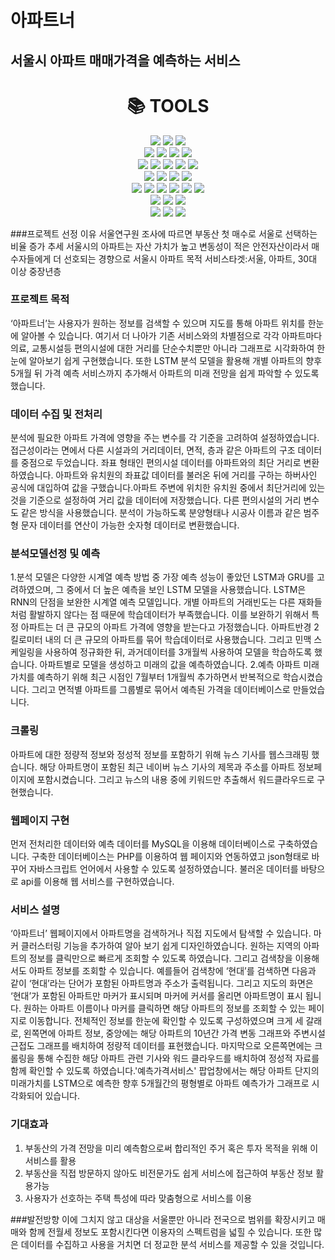 # 아파트너
## 서울시 아파트 매매가격을 예측하는 서비스

<div align=center><h1>📚 TOOLS</h1></div>

<div align=center> 
  <img src="https://img.shields.io/badge/Apache-D22128?style=for-the-badge&logo=Apache&logoColor=white"> 
  <img src="https://img.shields.io/badge/c++-00599C?style=for-the-badge&logo=c%2B%2B&logoColor=white">
  <img src="https://img.shields.io/badge/python-3776AB?style=for-the-badge&logo=python&logoColor=white"> 
  <br>
  
  <img src="https://img.shields.io/badge/html5-E34F26?style=for-the-badge&logo=html5&logoColor=white"> 
  <img src="https://img.shields.io/badge/css-1572B6?style=for-the-badge&logo=css3&logoColor=white"> 
  <img src="https://img.shields.io/badge/javascript-F7DF1E?style=for-the-badge&logo=javascript&logoColor=black"> 
  <img src="https://img.shields.io/badge/jquery-0769AD?style=for-the-badge&logo=jquery&logoColor=white">
  <br>
  
  <img src="https://img.shields.io/badge/oracle-F80000?style=for-the-badge&logo=oracle&logoColor=white"> 
  <img src="https://img.shields.io/badge/mysql-4479A1?style=for-the-badge&logo=mysql&logoColor=white"> 
  <img src="https://img.shields.io/badge/mariaDB-003545?style=for-the-badge&logo=mariaDB&logoColor=white"> 
  <img src="https://img.shields.io/badge/mongoDB-47A248?style=for-the-badge&logo=MongoDB&logoColor=white">
  <img src="https://img.shields.io/badge/firebase-FFCA28?style=for-the-badge&logo=firebase&logoColor=white">
  <br>
  
  <img src="https://img.shields.io/badge/react-61DAFB?style=for-the-badge&logo=react&logoColor=black"> 
  <img src="https://img.shields.io/badge/vue.js-4FC08D?style=for-the-badge&logo=vue.js&logoColor=white"> 
  <img src="https://img.shields.io/badge/angular.js-DD0031?style=for-the-badge&logo=angularjs&logoColor=white">
  <img src="https://img.shields.io/badge/node.js-339933?style=for-the-badge&logo=Node.js&logoColor=white">
  <br>
  
  <img src="https://img.shields.io/badge/spring-6DB33F?style=for-the-badge&logo=spring&logoColor=white"> 
  <img src="https://img.shields.io/badge/express-000000?style=for-the-badge&logo=express&logoColor=white">
  <img src="https://img.shields.io/badge/django-092E20?style=for-the-badge&logo=django&logoColor=white">
  <img src="https://img.shields.io/badge/flask-000000?style=for-the-badge&logo=flask&logoColor=white">
  <img src="https://img.shields.io/badge/flutter-02569B?style=for-the-badge&logo=flutter&logoColor=white">
  
  <img src="https://img.shields.io/badge/bootstrap-7952B3?style=for-the-badge&logo=bootstrap&logoColor=white">
  <br>

  <img src="https://img.shields.io/badge/linux-FCC624?style=for-the-badge&logo=linux&logoColor=black"> 
  <img src="https://img.shields.io/badge/amazonaws-232F3E?style=for-the-badge&logo=amazonaws&logoColor=white"> 
  <img src="https://img.shields.io/badge/apache tomcat-F8DC75?style=for-the-badge&logo=apachetomcat&logoColor=white">
  <br>
  
  <img src="https://img.shields.io/badge/github-181717?style=for-the-badge&logo=github&logoColor=white">
  <img src="https://img.shields.io/badge/git-F05032?style=for-the-badge&logo=git&logoColor=white">
  <img src="https://img.shields.io/badge/fontawesome-339AF0?style=for-the-badge&logo=fontawesome&logoColor=white">
  <br>
</div>


###프로젝트 선정 이유
서울연구원 조사에 따르면 부동산 첫 매수로 서울로 선택하는 비율 증가 추세
서울시의 아파트는 자산 가치가 높고 변동성이 적은 안전자산이라서 매수자들에게 더 선호되는 경향으로 서울시 아파트 목적
서비스타겟:서울, 아파트, 30대 이상 중장년층
### 프로젝트 목적
‘아파트너’는 사용자가 원하는 정보를 검색할 수 있으며 지도를 통해 아파트 위치를 한눈에 알아볼 수 있습니다. 여기서 더 나아가 기존 서비스와의 차별점으로 각각 아파트마다 의료, 교통시설등 편의시설에 대한 거리를 단순수치뿐만 아니라 그래프로 시각화하여 한눈에 알아보기 쉽게 구현했습니다.
또한 LSTM 분석 모델을 활용해 개별 아파트의 향후 5개월 뒤 가격 예측 서비스까지 추가해서 아파트의 미래 전망을 쉽게 파악할 수 있도록 했습니다.

### 데이터 수집 및 전처리
분석에 필요한 아파트 가격에 영향을 주는 변수를 각 기준을 고려하여 설정하였습니다. 접근성이라는 면에서 다른 시설과의 거리데이터, 면적, 층과 같은 아파트의 구조 데이터를 중점으로 두었습니다.
좌표 형태인 편의시설 데이터를 아파트와의 최단 거리로 변환하였습니다.
아파트와 유치원의 좌표값 데이터를 불러온 뒤에 거리를 구하는 하버사인 공식에 대입하여  값을 구했습니다.아파트 주변에 위치한 유치원 중에서 최단거리에 있는 것을 기준으로 설정하여 거리 값을 데이터에 저장했습니다. 다른 편의시설의 거리 변수도 같은 방식을 사용했습니다.
분석이 가능하도록 분양형태나 시공사 이름과 같은 범주형 문자 데이터를 연산이 가능한 숫자형 데이터로 변환했습니다.

### 분석모델선정 및 예측
1.분석 모델은 다양한 시계열 예측 방법 중 가장 예측 성능이 좋았던 LSTM과 GRU를 고려하였으며, 그 중에서 더 높은 예측을 보인 LSTM 모델을 사용했습니다.
LSTM은 RNN의 단점을 보완한 시계열 예측 모델입니다. 개별 아파트의 거래빈도는 다른 재화들처럼 활발하지 않다는 점 때문에 학습데이터가 부족했습니다. 이를 보완하기 위해서  특정 아파트는 더 큰 규모의 아파트 가격에 영향을 받는다고 가정했습니다. 아파트반경 2킬로미터 내의 더 큰 규모의 아파트를 묶어 학습데이터로 사용했습니다. 
그리고 민맥 스케일링을 사용하여 정규화한 뒤, 과거데이터를 3개월씩 사용하여 모델을 학습하도록 했습니다. 아파트별로 모델을 생성하고 미래의  값을 예측하였습니다.
2.예측
아파트 미래가치를 예측하기 위해 최근 시점인 7월부터 1개월씩 추가하면서 반복적으로 학습시켰습니다. 그리고 면적별 아파트를 그룹별로 묶어서 예측된 가격을 데이터베이스로 만들었습니다.

### 크롤링
아파트에 대한 정량적 정보와 정성적 정보를 포함하기 위해  뉴스 기사를 웹스크래핑 했습니다. 해당 아파트명이 포함된 최근 네이버 뉴스 기사의 제목과 주소를 아파트 정보페이지에 포함시켰습니다. 
그리고 뉴스의 내용 중에 키워드만 추출해서 워드클라우드로 구현했습니다.

### 웹페이지 구현
먼저 전처리한 데이터와 예측 데이터를 MySQL을 이용해 데이터베이스로 구축하였습니다.
구축한 데이터베이스는 PHP를 이용하여 웹 페이지와 연동하였고  json형태로 바꾸어 자바스크립트 언어에서 사용할 수 있도록 설정하였습니다.
불러온 데이터를 바탕으로 api를 이용해 웹 서비스를 구현하였습니다.

### 서비스 설명
‘아파트너’ 웹페이지에서 아파트명을 검색하거나 직접 지도에서 탐색할 수 있습니다.
마커 클러스터링 기능을 추가하여  알아 보기 쉽게 디자인하였습니다. 원하는 지역의 아파트의 정보를 클릭만으로 빠르게 조회할 수 있도록 하였습니다.
그리고 검색창을 이용해서도 아파트 정보를 조회할 수 있습니다. 예를들어 검색창에  ‘현대’를 검색하면 다음과 같이 ‘현대’라는 단어가 포함된 아파트명과 주소가 출력됩니다. 그리고 지도의 화면은 ‘현대’가 포함된 아파트만 마커가 표시되며 마커에 커서를 올리면 아파트명이 표시 됩니다.
원하는 아파트 이름이나 마커를 클릭하면 해당 아파트의 정보를 조회할 수 있는 페이지로 이동합니다. 전체적인 정보를 한눈에 확인할 수 있도록 구성하였으며 크게 세 갈래로, 왼쪽면에 아파트 정보, 중앙에는 해당 아파트의 10년간 가격 변동 그래프와 주변시설 근접도 그래프를 배치하여 정량적 데이터를 표현했습니다. 마지막으로 오른쪽면에는 크롤링을 통해 수집한 해당 아파트 관련 기사와 워드 클라우드를 배치하여 정성적 자료를 함께 확인할 수 있도록 하였습니다.'예측가격서비스' 팝업창에서는 해당 아파트 단지의 미래가치를  LSTM으로 예측한 향후 5개월간의 평형별로 아파트 예측가가 그래프로 시각화되어 있습니다.

### 기대효과
1. 부동산의 가격 전망을 미리 예측함으로써 합리적인 주거 혹은 투자 목적을 위해 이 서비스를 활용
2. 부동산을 직접 방문하지 않아도 비전문가도 쉽게 서비스에 접근하여 부동산 정보 활용가능
3. 사용자가 선호하는 주택 특성에 따라 맞춤형으로 서비스를 이용

###발전방향
이에 그치지 않고 대상을 서울뿐만 아니라 전국으로 범위를 확장시키고 매매와 함께 전월세 정보도 포함시킨다면 이용자의 스펙트럼을 넓힐 수 있습니다. 또한 많은 데이터를 수집하고 사용을 거치면 더 정교한 분석 서비스를 제공할 수 있을 것입니다.

